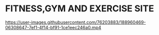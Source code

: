 # FITNESS,GYM AND EXERCISE SITE 





https://user-images.githubusercontent.com/76203883/188960469-06308647-7ef1-4f14-bf91-1ce1eec246a0.mp4

